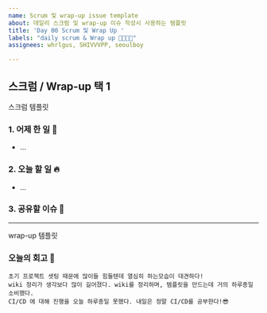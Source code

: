 ```yaml
---
name: Scrum 및 wrap-up issue template
about: 데일리 스크럼 및 wrap-up 이슈 작성시 사용하는 템플릿
title: 'Day 00 Scrum 및 Wrap Up '
labels: "daily scrum & Wrap up 👨‍👩‍👧‍👦"
assignees: whrlgus, SHIVVVPP, seoulboy

---
```


##  스크럼 / Wrap-up 택 1 

스크럼 템플릿

### 1. 어제 한 일 🌙
- ...
### 2. 오늘 할 일 🔥  
- ...
### 3. 공유할 이슈 🙌
<hr>

wrap-up 템플릿 

### 오늘의 회고 🎈
```
초기 프로젝트 셋팅 때문에 많이들 힘들텐데 열심히 하는모습이 대견하다!
wiki 정리가 생각보다 많이 길어졌다. wiki를 정리하며, 템플릿을 만드는데 거의 하루종일 소비했다.
CI/CD 에 대해 진행을 오늘 하루종일 못했다. 내일은 정말 CI/CD를 공부한다!😎
```
